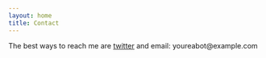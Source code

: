 ```yaml
---
layout: home
title: Contact
---
```



The best ways to reach me are [twitter](http://twitter.com/therealmcfadden) and email: <span class="ead"><span class="hide">youreabot</span><span class="at">@</span><span class="domain">example.com</span></span>